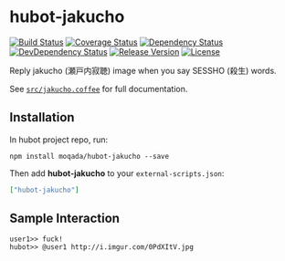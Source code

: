 # hubot-jakucho

[![Build Status][travis-image]][travis-url]
[![Coverage Status][codecov-image]][codecov-url]
[![Dependency Status][daviddm-image]][daviddm-url]
[![DevDependency Status][daviddm-dev-image]][daviddm-dev-url]
[![Release Version][release-image]][release-url]
[![License][license-image]][license-url]

Reply jakucho (瀬戸内寂聴) image when you say SESSHO (殺生) words.

See [`src/jakucho.coffee`](src/jakucho.coffee) for full documentation.

## Installation

In hubot project repo, run:

`npm install moqada/hubot-jakucho --save`

Then add **hubot-jakucho** to your `external-scripts.json`:

```json
["hubot-jakucho"]
```

## Sample Interaction

```
user1>> fuck!
hubot>> @user1 http://i.imgur.com/0PdXItV.jpg
```

[travis-url]: https://travis-ci.org/moqada/hubot-jakucho
[travis-image]: https://img.shields.io/travis/moqada/hubot-jakucho.svg?style=flat-square
[daviddm-url]: https://david-dm.org/moqada/hubot-jakucho
[daviddm-image]: https://img.shields.io/david/moqada/hubot-jakucho.svg?style=flat-square
[daviddm-dev-url]: https://david-dm.org/moqada/hubot-jakucho#info=devDependencies
[daviddm-dev-image]: https://img.shields.io/david/dev/moqada/hubot-jakucho.svg?style=flat-square
[release-url]: https://github.com/moqada/hubot-jakucho/releases
[release-image]: https://img.shields.io/github/release/moqada/hubot-jakucho.svg?style=flat-square
[codecov-url]: https://codecov.io/github/moqada/hubot-jakucho
[codecov-image]: https://img.shields.io/codecov/c/github/moqada/hubot-jakucho.svg?style=flat-square
[license-url]: https://github.com/moqada/hubot-jakucho/blob/master/LICENSE
[license-image]: https://img.shields.io/github/license/moqada/hubot-jakucho.svg?style=flat-square
